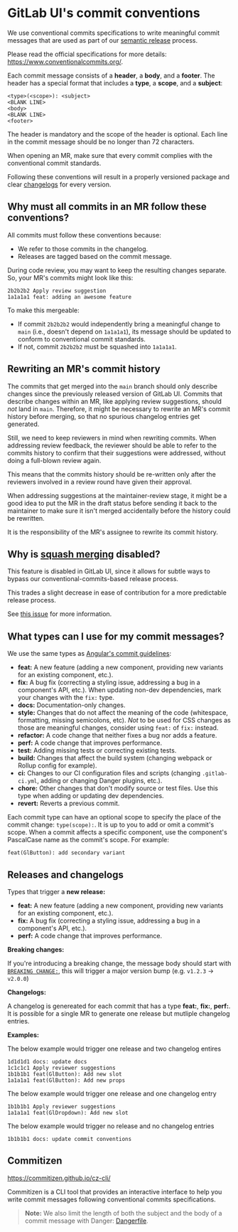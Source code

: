 # GitLab UI's commit conventions

We use conventional commits specifications to write meaningful commit messages that are used as part
of our [semantic release](https://gitlab.com/gitlab-org/gitlab-ui/wikis/Frequently-asked-questions#2-why-are-we-using-semantic-release)
process.

Please read the official specifications for more details: <https://www.conventionalcommits.org/>.

Each commit message consists of a **header**, a **body**, and a **footer**. The header has a special
format that includes a **type**, a **scope**, and a **subject**:

```plaintext
<type>(<scope>): <subject>
<BLANK LINE>
<body>
<BLANK LINE>
<footer>
```

The header is mandatory and the scope of the header is optional.
Each line in the commit message should be no longer than 72 characters.

When opening an MR, make sure that every commit complies with the conventional
commit standards.

Following these conventions will result in a properly versioned package and clear
[changelogs](./CHANGELOG.md) for every version.

## Why must all commits in an MR follow these conventions?

All commits must follow these conventions because:

- We refer to those commits in the changelog.
- Releases are tagged based on the commit message.

During code review, you may want to keep the resulting changes separate. So,
your MR's commits might look like this:

```none
2b2b2b2 Apply review suggestion
1a1a1a1 feat: adding an awesome feature
```

To make this mergeable:

- If commit `2b2b2b2` would independently bring a meaningful change to `main`
  (i.e., doesn't depend on `1a1a1a1`), its message should be updated to conform
  to conventional commit standards.
- If not, commit `2b2b2b2` must be squashed into `1a1a1a1`.

## Rewriting an MR's commit history

The commits that get merged into the `main` branch should only describe changes since the
previously released version of GitLab UI. Commits that describe changes within an MR, like
applying review suggestions, should _not_ land in `main`. Therefore, it might be necessary to
rewrite an MR's commit history before merging, so that no spurious changelog entries get
generated.

Still, we need to keep reviewers in mind when rewriting commits. When addressing review feedback,
the reviewer should be able to refer to the commits history to confirm that their suggestions were
addressed, without doing a full-blown review again.

This means that the commits history should be re-written only after the reviewers involved in a
review round have given their approval.

When addressing suggestions at the maintainer-review stage, it might be a good idea to put the MR
in the draft status before sending it back to the maintainer to make sure it isn't merged
accidentally before the history could be rewritten.

It is the responsibility of the MR's assignee to rewrite its commit history.

## Why is [squash merging](https://docs.gitlab.com/ee/user/project/merge_requests/squash_and_merge.html) disabled?

This feature is disabled in GitLab UI, since it allows for subtle ways to
bypass our conventional-commits-based release process.

This trades a slight decrease in ease of contribution for a more predictable
release process.

See [this issue](https://gitlab.com/gitlab-org/gitlab-ui/-/issues/1562) for
more information.

## What types can I use for my commit messages?

We use the same types as
[Angular's commit guidelines](https://github.com/angular/angular.js/blob/master/DEVELOPERS.md#type):

- **feat:** A new feature (adding a new component, providing new variants for an
  existing component, etc.).
- **fix:** A bug fix (correcting a styling issue, addressing a bug in a component's API, etc.).
  When updating non-dev dependencies, mark your changes with the `fix:` type.
- **docs:** Documentation-only changes.
- **style:** Changes that do not affect the meaning of the code
  (whitespace, formatting, missing semicolons, etc). _Not_ to be used for CSS changes as those are
  meaningful changes, consider using `feat:` of `fix:` instead.
- **refactor:** A code change that neither fixes a bug nor adds a feature.
- **perf:** A code change that improves performance.
- **test:** Adding missing tests or correcting existing tests.
- **build:** Changes that affect the build system (changing webpack or Rollup config for example).
- **ci:** Changes to our CI configuration files and scripts
  (changing `.gitlab-ci.yml`, adding or changing Danger plugins, etc.).
- **chore:** Other changes that don't modify source or test files. Use this type when adding or
  updating dev dependencies.
- **revert:** Reverts a previous commit.

Each commit type can have an optional scope to specify the place of the commit change: `type(scope):`.
It is up to you to add or omit a commit's scope. When a commit affects a specific component, use the
component's PascalCase name as the commit's scope. For example:

```none
feat(GlButton): add secondary variant
```

## Releases and changelogs

Types that trigger a **new release:**

- **feat:** A new feature (adding a new component, providing new variants for an
  existing component, etc.).
- **fix:** A bug fix (correcting a styling issue, addressing a bug in a component's API, etc.).
- **perf:** A code change that improves performance.

**Breaking changes:**

If you're introducing a breaking change, the message body should start with
[`BREAKING CHANGE:`](https://www.conventionalcommits.org/en/v1.0.0/#commit-message-with-description-and-breaking-change-footer),
this will trigger a major version bump (e.g. `v1.2.3` -> `v2.0.0`)

**Changelogs:**

A changelog is genereated for each commit that has a
type **feat:**, **fix:**, **perf:**. It is possible for a single MR
to generate one release but mutliple changelog entries.

**Examples:**

The below example would trigger one release and two changelog entires

```none
1d1d1d1 docs: update docs
1c1c1c1 Apply reviewer suggestions
1b1b1b1 feat(GlButton): Add new slot
1a1a1a1 feat(GlButton): Add new props
```

The below example would trigger one release and one changelog entry

```none
1b1b1b1 Apply reviewer suggestions
1a1a1a1 feat(GlDropdown): Add new slot
```

The below example would trigger no release and no changelog entries

```none
1b1b1b1 docs: update commit conventions
```

## Commitizen

<https://commitizen.github.io/cz-cli/>

Commitizen is a CLI tool that provides an interactive interface to help you write commit messages
following conventional commits specifications.

> **Note:** We also limit the length of both the subject and the body of a commit message with
> Danger: [Dangerfile](./danger/semantic-commit/Dangerfile).
